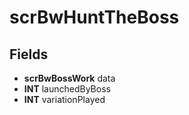 # scrBwHuntTheBoss

## Fields
* **scrBwBossWork** data
* **INT** launchedByBoss
* **INT** variationPlayed